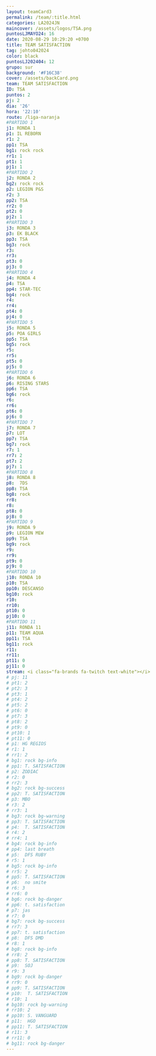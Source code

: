 ```yaml
---
layout: teamCard3
permalink: /team/:title.html
categories: LA2024JN
maincover: /assets/logos/TSA.png
puntosLJMAYO24: 16
date: 2020-08-29 10:29:20 +0700
title: TEAM SATISFACTION
tag: johto042024
color: black
puntosLJ202404: 12
grupo: sur
background: '#F16C38'
cover: /assets/backCard.png
team: TEAM SATISFACTION
ID: TSA
puntos: 2
pj: 2
dia: '26'
hora: '22:10'
route: /liga-naranja
#PARTIDO 1
j1: RONDA 1
p1: IL REBORN
r1: 2
pp1: TSA
bg1: rock rock
rr1: 1
pt1: 1
pj1: 1
#PARTIDO 2
j2: RONDA 2
bg2: rock rock
p2: LEGION P&S
r2: 3
pp2: TSA
rr2: 0
pt2: 0
pj2: 1
#PARTIDO 3
j3: RONDA 3
p3: EK BLACK
pp3: TSA
bg3: rock
r3: 
rr3: 
pt3: 0
pj3: 0
#PARTIDO 4
j4: RONDA 4
p4: TSA
pp4: STAR-TEC
bg4: rock 
r4: 
rr4: 
pt4: 0
pj4: 0
#PARTIDO 5
j5: RONDA 5
p5: POA GIRLS
pp5: TSA
bg5: rock 
r5: 
rr5: 
pt5: 0
pj5: 0
#PARTIDO 6
j6: RONDA 6
p6: RISING STARS
pp6: TSA
bg6: rock 
r6: 
rr6: 
pt6: 0
pj6: 0
#PARTIDO 7
j7: RONDA 7
p7: LOT
pp7: TSA
bg7: rock 
r7: 1
rr7: 2
pt7: 2
pj7: 1
#PARTIDO 8
j8: RONDA 8
p8:  7DS
pp8: TSA
bg8: rock 
rr8: 
r8: 
pt8: 0
pj8: 0
#PARTIDO 9
j9: RONDA 9
p9: LEGION MEW
pp9: TSA
bg9: rock
r9: 
rr9: 
pt9: 0
pj9: 0
#PARTIDO 10
j10: RONDA 10
p10: TSA
pp10: DESCANSO
bg10: rock 
r10: 
rr10: 
pt10: 0
pj10: 0
#PARTIDO 11
j11: RONDA 11
p11: TEAM AQUA
pp11: TSA
bg11: rock 
r11: 
rr11: 
pt11: 0
pj11: 0
stream: <i class="fa-brands fa-twitch text-white"></i>
# pj: 11
# pt1: 2
# pt2: 3
# pt3: 1
# pt4: 2
# pt5: 2
# pt6: 0
# pt7: 3
# pt8: 2
# pt9: 0
# pt10: 1
# pt11: 0
# p1: HG REGIOS
# r1: 1
# rr1: 2
# bg1: rock bg-info
# pp1: T. SATISFACTION
# p2: ZODIAC
# r2: 0
# rr2: 3
# bg2: rock bg-success
# pp2: T. SATISFACTION
# p3: MBO
# r3: 2
# rr3: 1
# bg3: rock bg-warning
# pp3: T. SATISFACTION
# p4:  T. SATISFACTION
# r4: 2
# rr4: 1
# bg4: rock bg-info
# pp4: last breath
# p5:  DFS RUBY
# r5: 1
# bg5: rock bg-info
# rr5: 2
# pp5: T. SATISFACTION
# p6:  no smite
# r6: 3
# rr6: 0
# bg6: rock bg-danger
# pp6: t. satisfaction
# p7: jas
# r7: 0
# bg7: rock bg-success
# rr7: 3
# pp7: t. satisfaction
# p8:  DFS DMD
# r8: 1
# bg8: rock bg-info
# rr8: 2
# pp8: T. SATISFACTION
# p9:  SOJ
# r9: 3
# bg9: rock bg-danger
# rr9: 0
# pp9: T. SATISFACTION
# p10:  T. SATISFACTION
# r10: 1
# bg10: rock bg-warning
# rr10: 2
# pp10: S. VANGUARD
# p11:  HGO
# pp11: T. SATISFACTION
# r11: 3
# rr11: 0
# bg11: rock bg-danger
---
```


